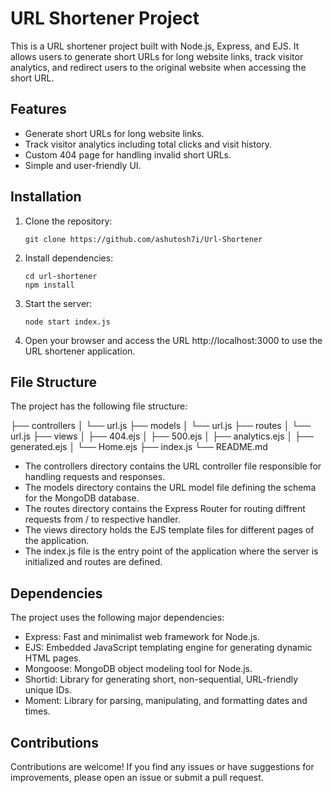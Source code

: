# URL Shortener Project

This is a URL shortener project built with Node.js, Express, and EJS. It allows users to generate short URLs for long website links, track visitor analytics, and redirect users to the original website when accessing the short URL.

## Features

- Generate short URLs for long website links.
- Track visitor analytics including total clicks and visit history.
- Custom 404 page for handling invalid short URLs.
- Simple and user-friendly UI.

## Installation

1. Clone the repository:
   ```
   git clone https://github.com/ashutosh7i/Url-Shortener
   ```
2. Install dependencies:
    ```
    cd url-shortener
    npm install
    ```
3. Start the server:
    ```
    node start index.js
    ```
4. Open your browser and access the URL http://localhost:3000 to use the URL shortener application.

## File Structure

The project has the following file structure:

├── controllers
│   └── url.js
├── models
│   └── url.js
├── routes
│   └── url.js
├── views
│   ├── 404.ejs
│   ├── 500.ejs
│   ├── analytics.ejs
│   ├── generated.ejs
│   └── Home.ejs
├── index.js
└── README.md

* The controllers directory contains the URL controller file responsible for handling requests and responses.
* The models directory contains the URL model file defining the schema for the MongoDB database.
* The routes directory contains the Express Router for routing diffrent requests from / to respective handler.
* The views directory holds the EJS template files for different pages of the application.
* The index.js file is the entry point of the application where the server is initialized and routes are defined.

## Dependencies

The project uses the following major dependencies:

* Express: Fast and minimalist web framework for Node.js.
* EJS: Embedded JavaScript templating engine for generating dynamic HTML pages.
* Mongoose: MongoDB object modeling tool for Node.js.
* Shortid: Library for generating short, non-sequential, URL-friendly unique IDs.
* Moment: Library for parsing, manipulating, and formatting dates and times.

## Contributions

Contributions are welcome! If you find any issues or have suggestions for improvements, please open an issue or submit a pull request.
